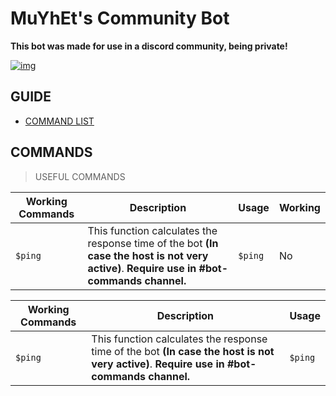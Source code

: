 # MuYhEt's Community Bot
**This bot was made for use in a discord community, being private!**

[![img][img]](https://discord.gg/Tn9dbKT)

## GUIDE
- [COMMAND LIST](#commands)

## COMMANDS
> USEFUL COMMANDS

Working Commands | Description | Usage | Working
-----------------|-------------|-------|--------
`$ping` | This function calculates the response time of the bot **(In case the host is not very active)**. **Require use in #bot-commands channel.** | `$ping`| No


Working Commands | Description | Usage
-----------------|--------------|-------
`$ping` | This function calculates the response time of the bot **(In case the host is not very active)**. **Require use in #bot-commands channel.** | `$ping`


[img]: https://cdn.discordapp.com/attachments/359090812723658783/376457929097740289/Join_Discord.png
